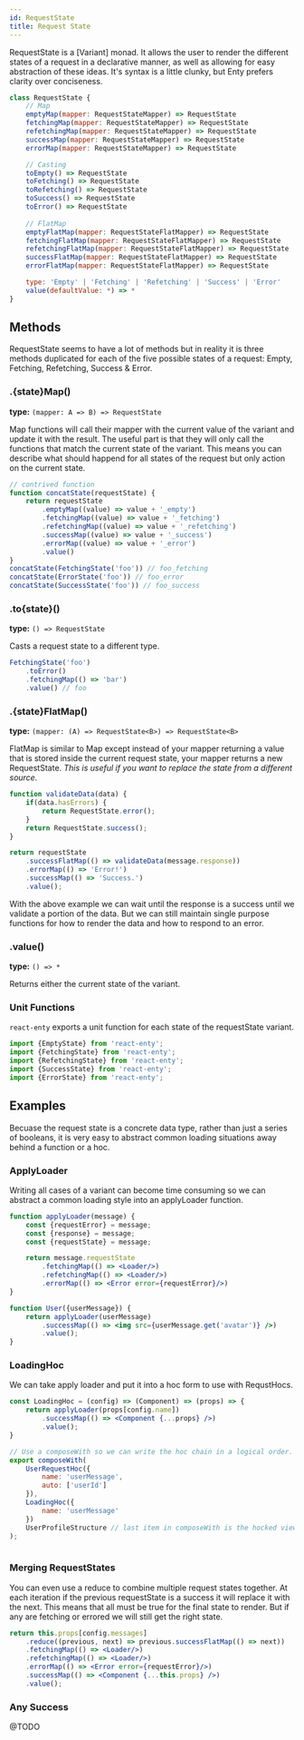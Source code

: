 ```yaml
---
id: RequestState
title: Request State
---
```


RequestState is a [Variant] monad. It allows the user to render the different states
of a request in a declarative manner, as well as allowing for easy abstraction of these ideas.
It's syntax is a little clunky, but Enty prefers clarity over conciseness.



```js
class RequestState {
    // Map
    emptyMap(mapper: RequestStateMapper) => RequestState
    fetchingMap(mapper: RequestStateMapper) => RequestState
    refetchingMap(mapper: RequestStateMapper) => RequestState
    successMap(mapper: RequestStateMapper) => RequestState
    errorMap(mapper: RequestStateMapper) => RequestState

    // Casting
    toEmpty() => RequestState
    toFetching() => RequestState
    toRefetching() => RequestState
    toSuccess() => RequestState
    toError() => RequestState
        
    // FlatMap
    emptyFlatMap(mapper: RequestStateFlatMapper) => RequestState
    fetchingFlatMap(mapper: RequestStateFlatMapper) => RequestState
    refetchingFlatMap(mapper: RequestStateFlatMapper) => RequestState
    successFlatMap(mapper: RequestStateFlatMapper) => RequestState
    errorFlatMap(mapper: RequestStateFlatMapper) => RequestState

    type: 'Empty' | 'Fetching' | 'Refetching' | 'Success' | 'Error'
    value(defaultValue: *) => *
}
```


## Methods
RequestState seems to have a lot of methods but in reality it is three methods duplicated for each
of the five possible states of a request:  Empty, Fetching, Refetching, Success & Error.

### .{state}Map()
**type:** `(mapper: A => B) => RequestState`  

Map functions will call their mapper with the current value of the variant and update it with the 
result. The useful part is that they will only call the functions that match the current state of
the variant. This means you can describe what should happend for all states of the request but 
only action on the current state.


```jsx
// contrived function
function concatState(requestState) {
    return requestState
        .emptyMap((value) => value + '_empty')
        .fetchingMap((value) => value + '_fetching')
        .refetchingMap((value) => value + '_refetching')
        .successMap((value) => value + '_success')
        .errorMap((value) => value + '_error')
        .value() 
}
concatState(FetchingState('foo')) // foo_fetching
concatState(ErrorState('foo')) // foo_error
concatState(SuccessState('foo')) // foo_success
```

### .to{state}()
**type:** `() => RequestState`

Casts a request state to a different type.

```jsx
FetchingState('foo')
    .toError()
    .fetchingMap(() => 'bar')
    .value() // foo
```

### .{state}FlatMap()
**type:** `(mapper: (A) => RequestState<B>) => RequestState<B>`  

FlatMap is similar to Map except instead of your mapper returning a value that is stored inside the
current request state, your mapper returns a new RequestState. _This is useful if you want to 
replace the state from a different source._

```jsx
function validateData(data) {
    if(data.hasErrors) {
        return RequestState.error();
    }
    return RequestState.success();
}

return requestState
    .successFlatMap(() => validateData(message.response))
    .errorMap(() => 'Error!')
    .successMap(() => 'Success.')
    .value();
```
With the above example we can wait until the response is a success until we validate a portion of
the data. But we can still maintain single purpose functions for how to render the data and how to
respond to an error.


### .value()
**type:** `() => *`   

Returns either the current state of the variant.


### Unit Functions
`react-enty` exports a unit function for each state of the requestState variant.

```js
import {EmptyState} from 'react-enty';
import {FetchingState} from 'react-enty';
import {RefetchingState} from 'react-enty';
import {SuccessState} from 'react-enty';
import {ErrorState} from 'react-enty';
```

## Examples
Becuase the request state is a concrete data type, rather than just a series of booleans, it 
is very easy to abstract common loading situations away behind a function or a hoc.

### ApplyLoader

Writing all cases of a variant can become time consuming so we can abstract a common loading style 
into an applyLoader function.

```jsx
function applyLoader(message) {
    const {requestError} = message;
    const {response} = message;
    const {requestState} = message;

    return message.requestState
        .fetchingMap(() => <Loader/>)
        .refetchingMap(() => <Loader/>)
        .errorMap(() => <Error error={requestError}/>)
}

function User({userMessage}) {
    return applyLoader(userMessage)
        .successMap(() => <img src={userMessage.get('avatar')} />)
        .value();
}
```

### LoadingHoc
We can take apply loader and put it into a hoc form to use with RequstHocs.

```jsx
const LoadingHoc = (config) => (Component) => (props) => {
    return applyLoader(props[config.name])
        .successMap(() => <Component {...props} />)
        .value();
}

// Use a composeWith so we can write the hoc chain in a logical order.
export composeWith(
    UserRequestHoc({
        name: 'userMessage',
        auto: ['userId']
    }),
    LoadingHoc({
        name: 'userMessage'
    })
    UserProfileStructure // last item in composeWith is the hocked view
);
    
```

### Merging RequestStates

You can even use a reduce to combine multiple request states together.
At each iteration if the previous requestState is a success it will replace it with the next.
This means that all must be true for the final state to render.
But if any are fetching or errored we will still get the right state.

```jsx
return this.props[config.messages]
    .reduce((previous, next) => previous.successFlatMap(() => next))
    .fetchingMap(() => <Loader/>)
    .refetchingMap(() => <Loader/>)
    .errorMap(() => <Error error={requestError}/>)
    .successMap(() => <Component {...this.props} />)
    .value();
```

### Any Success

@TODO
